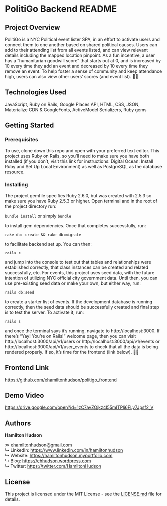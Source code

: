 # PolitiGo Backend README

## Project Overview

PolitiGo is a NYC Political event lister SPA, in an effort to activate users and connect them to one another based on shared political causes. Users can add to their attending list from all events listed, and can view relevant details including the mapped location pinpoint. As a fun incentive, a user has a “humanitarian goodwill score” that starts out at 0, and is increased by 10 every time they add an event and decreased by 10 every time they remove an event. To help foster a sense of community and keep attendance high, users can also view other users’ scores (and event list). ✊🏻

## Technologies Used

JavaScript, Ruby on Rails, Google Places API, HTML, CSS, JSON, Materialize CDN & GoogleFonts, ActiveModel Serializers, Ruby gems

## Getting Started

### Prerequisites
To use, clone down this repo and open with your preferred text editor. This project uses Ruby on Rails, so you’ll need to make sure you have both installed (if you don’t, visit this link for instructions: Digital Ocean: Install Ruby and Set Up Local Environment) as well as PostgreSQL as the database resource. 

### Installing
The project gemfile specifies Ruby 2.6.0, but was created with 2.5.3 so make sure you have Ruby 2.5.3 or higher. Open terminal and in the root of the project directory run:

`bundle install`
or simply
`bundle`

to install gem dependencies. Once that completes successfully, run:

`rake db: create && rake db:migrate`

to facilitate backend set up. You can then:

`rails c`

and jump into the console to test out that tables and relationships were established correctly, that class instances can be created and related successfully, etc. For events, this project uses seed data, with the future intention of utilizing NYC official city government data. Until then, you can use pre-existing seed data or make your own, but either way, run:

`rails db:seed`

to create a starter list of events. If the development database is running correctly, then the seed data should be successfully created and final step is to test the server. To activate it, run: 

 `rails s`

and once the terminal says it’s running, navigate to http://localhost:3000. If there’s  “Yay! You’re on Rails!” welcome page, then you can visit http://localhost:3000/api/v1/users or http://localhost:3000/api/v1/events or http://localhost:3000/api/v1/user_events to check that all the data is being rendered properly. If so, it’s time for the frontend (link below). 🤙🏼

## Frontend Link

https://github.com/ehamiltonhudson/politigo_frontend

## Demo Video

https://drive.google.com/open?id=1zC7ayZOjkz4l55mITPli6FLy7Jpsf2_V

## Authors

**Hamilton Hudson**

≫ ehamiltonhudson@gmail.com<br/>
↳ LinkedIn: https://www.linkedin.com/in/hamiltonhudson<br/>
↳ Website: https://hamiltonhudson.myportfolio.com<br/>
↳ Blog: https://ehhudson.wordpress.com<br/>
↳ Twitter: https://twitter.com/HamiltonHudson

## License

This project is licensed under the MIT License - see the [LICENSE.md](./blob/master/LICENSE) file for details.

